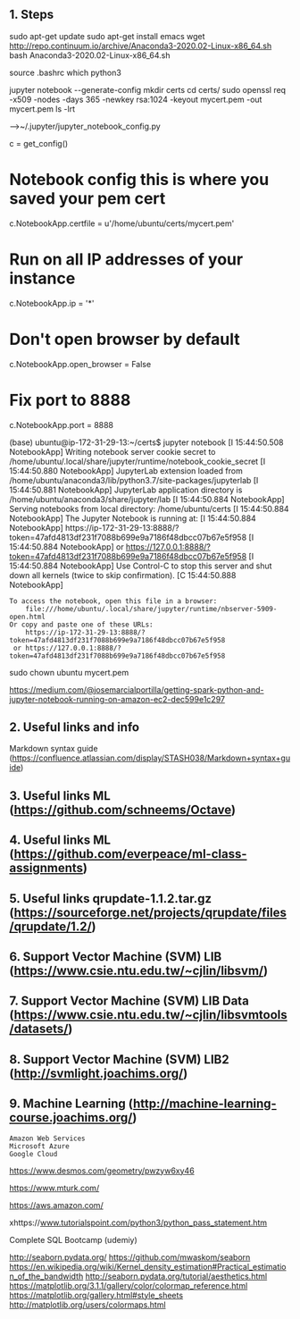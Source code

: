 ## 1. Steps
sudo apt-get update
sudo apt-get install emacs
wget http://repo.continuum.io/archive/Anaconda3-2020.02-Linux-x86_64.sh
bash Anaconda3-2020.02-Linux-x86_64.sh

source .bashrc
which python3

jupyter notebook --generate-config
mkdir certs
cd certs/
sudo openssl req -x509 -nodes -days 365 -newkey rsa:1024 -keyout mycert.pem -out mycert.pem
ls -lrt


-->~/.jupyter/jupyter_notebook_config.py


c = get_config()

# Notebook config this is where you saved your pem cert
c.NotebookApp.certfile = u'/home/ubuntu/certs/mycert.pem'
# Run on all IP addresses of your instance
c.NotebookApp.ip = '*'
# Don't open browser by default
c.NotebookApp.open_browser = False
# Fix port to 8888
c.NotebookApp.port = 8888

(base) ubuntu@ip-172-31-29-13:~/certs$ jupyter notebook
[I 15:44:50.508 NotebookApp] Writing notebook server cookie secret to /home/ubuntu/.local/share/jupyter/runtime/notebook_cookie_secret
[I 15:44:50.880 NotebookApp] JupyterLab extension loaded from /home/ubuntu/anaconda3/lib/python3.7/site-packages/jupyterlab
[I 15:44:50.881 NotebookApp] JupyterLab application directory is /home/ubuntu/anaconda3/share/jupyter/lab
[I 15:44:50.884 NotebookApp] Serving notebooks from local directory: /home/ubuntu/certs
[I 15:44:50.884 NotebookApp] The Jupyter Notebook is running at:
[I 15:44:50.884 NotebookApp] https://ip-172-31-29-13:8888/?token=47afd4813df231f7088b699e9a7186f48dbcc07b67e5f958
[I 15:44:50.884 NotebookApp]  or https://127.0.0.1:8888/?token=47afd4813df231f7088b699e9a7186f48dbcc07b67e5f958
[I 15:44:50.884 NotebookApp] Use Control-C to stop this server and shut down all kernels (twice to skip confirmation).
[C 15:44:50.888 NotebookApp] 
    
    To access the notebook, open this file in a browser:
        file:///home/ubuntu/.local/share/jupyter/runtime/nbserver-5909-open.html
    Or copy and paste one of these URLs:
        https://ip-172-31-29-13:8888/?token=47afd4813df231f7088b699e9a7186f48dbcc07b67e5f958
     or https://127.0.0.1:8888/?token=47afd4813df231f7088b699e9a7186f48dbcc07b67e5f958

sudo chown ubuntu mycert.pem

https://medium.com/@josemarcialportilla/getting-spark-python-and-jupyter-notebook-running-on-amazon-ec2-dec599e1c297


## 2. Useful links and info
   Markdown syntax guide (https://confluence.atlassian.com/display/STASH038/Markdown+syntax+guide)

## 3. Useful links ML (https://github.com/schneems/Octave)

## 4. Useful links ML (https://github.com/everpeace/ml-class-assignments)

## 5. Useful links qrupdate-1.1.2.tar.gz (https://sourceforge.net/projects/qrupdate/files/qrupdate/1.2/)

## 6. Support Vector Machine (SVM) LIB  (https://www.csie.ntu.edu.tw/~cjlin/libsvm/)

## 7. Support Vector Machine (SVM) LIB Data (https://www.csie.ntu.edu.tw/~cjlin/libsvmtools/datasets/)

## 8. Support Vector Machine (SVM) LIB2 (http://svmlight.joachims.org/)

## 9. Machine Learning (http://machine-learning-course.joachims.org/)

    Amazon Web Services 
    Microsoft Azure 
    Google Cloud 

https://www.desmos.com/geometry/pwzyw6xy46

https://www.mturk.com/

https://aws.amazon.com/

xhttps://www.tutorialspoint.com/python3/python_pass_statement.htm

Complete SQL Bootcamp (udemiy)

http://seaborn.pydata.org/
https://github.com/mwaskom/seaborn
https://en.wikipedia.org/wiki/Kernel_density_estimation#Practical_estimation_of_the_bandwidth
http://seaborn.pydata.org/tutorial/aesthetics.html
https://matplotlib.org/3.1.1/gallery/color/colormap_reference.html
https://matplotlib.org/gallery.html#style_sheets
http://matplotlib.org/users/colormaps.html